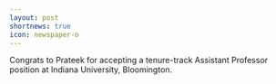 ```yaml
---
layout: post
shortnews: true
icon: newspaper-o
---
```


Congrats to Prateek for accepting a tenure-track Assistant Professor position at Indiana University, Bloomington.